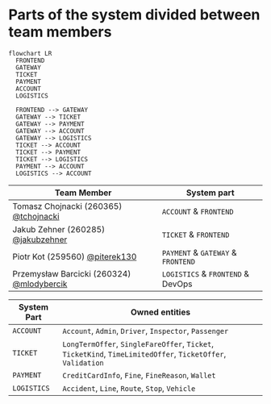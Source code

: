 # Parts of the system divided between team members

```mermaid
flowchart LR
  FRONTEND
  GATEWAY
  TICKET
  PAYMENT
  ACCOUNT
  LOGISTICS

  FRONTEND --> GATEWAY
  GATEWAY --> TICKET
  GATEWAY --> PAYMENT
  GATEWAY --> ACCOUNT
  GATEWAY --> LOGISTICS
  TICKET --> ACCOUNT
  TICKET --> PAYMENT
  TICKET --> LOGISTICS
  PAYMENT --> ACCOUNT
  LOGISTICS --> ACCOUNT
```

| Team Member                                                                 | System part                        |
| --------------------------------------------------------------------------- | ---------------------------------- |
| Tomasz Chojnacki (260365) [@tchojnacki](https://github.com/tchojnacki)      | `ACCOUNT` & `FRONTEND`             |
| Jakub Zehner (260285) [@jakubzehner](https://github.com/jakubzehner)        | `TICKET` & `FRONTEND`              |
| Piotr Kot (259560) [@piterek130](https://github.com/piterek130)             | `PAYMENT` & `GATEWAY` & `FRONTEND` |
| Przemysław Barcicki (260324) [@mlodybercik](https://github.com/mlodybercik) | `LOGISTICS` & `FRONTEND` & DevOps  |

| System Part | Owned entities                                                                                              |
| ----------- | ----------------------------------------------------------------------------------------------------------- |
| `ACCOUNT`   | `Account`, `Admin`, `Driver`, `Inspector`, `Passenger`                                                      |
| `TICKET`    | `LongTermOffer`, `SingleFareOffer`, `Ticket`, `TicketKind`, `TimeLimitedOffer`, `TicketOffer`, `Validation` |
| `PAYMENT`   | `CreditCardInfo`, `Fine`, `FineReason`, `Wallet`                                                            |
| `LOGISTICS` | `Accident`, `Line`, `Route`, `Stop`, `Vehicle`                                                              |
